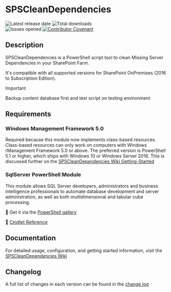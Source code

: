 # SPSCleanDependencies

![Latest release date](https://img.shields.io/github/release-date/luigilink/SPSCleanDependencies.svg?style=flat)
![Total downloads](https://img.shields.io/github/downloads/luigilink/SPSCleanDependencies/total.svg?style=flat)  
![Issues opened](https://img.shields.io/github/issues/luigilink/SPSCleanDependencies.svg?style=flat)
[![Contributor Covenant](https://img.shields.io/badge/Contributor%20Covenant-2.1-4baaaa.svg)](code_of_conduct.md)

## Description

SPSCleanDependencies is a PowerShell script tool to clean Missing Server Dependencies in your SharePoint Farm.

It's compatible with all supported versions for SharePoint OnPremises (2016 to Subscription Edition).

> [!IMPORTANT]
> Backup content database first​ and test script on testing environment

## Requirements

### Windows Management Framework 5.0

Required because this module now implements class-based resources.
Class-based resources can only work on computers with Windows rManagement Framework 5.0 or above.
The preferred version is PowerShell 5.1 or higher, which ships with Windows 10 or Windows Server 2016.
This is discussed further on the [SPSCleanDependencies Wiki Getting-Started](https://github.com/luigilink/SPSCleanDependencies/wiki/Getting-Started)

### SqlServer PowerShell Module

This module allows SQL Server developers, administrators and business intelligence professionals to automate database development and server administration, as well as both multidimensional and tabular cube processing.

🚛 Get it via the [PowerShell gallery](https://www.powershellgallery.com/packages/SqlServer)

🔎 [Cmdlet Reference](https://docs.microsoft.com/powershell/module/sqlserver/)

## Documentation

For detailed usage, configuration, and getting started information, visit the [SPSCleanDependencies Wiki](https://github.com/luigilink/SPSCleanDependencies/wiki)

## Changelog

A full list of changes in each version can be found in the [change log](CHANGELOG.md)
